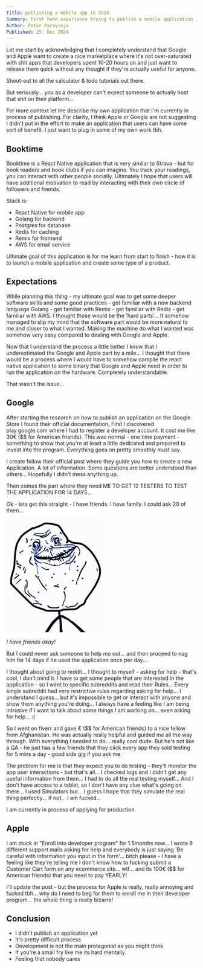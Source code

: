 ```yaml
---
Title: publishing a mobile app in 2024
Summary: First hand experience trying to publish a mobile application in 2024 / 2025.
Author: Peter Paravinja
Published: 25. Dec 2024
---
```


Let me start by acknowledging that I completely understand that Google and Apple want to create a nice marketplace where
it's not over-saturated with shit apps that developers spent 10-20 hours on and just want to release them quick without
any thought if they're actually useful for anyone.

Shout-out to all the calculator & todo tutorials out there.

But seriously... you as a developer can't expect someone to actually host that shit on their platform...

For more context let me describe my own application that I'm currently in process of publishing. For clarity, I think
Apple or Google are not suggesting I didn't put in the effort to make an application that users can have some sort of
benefit. I just want to plug in some of my own work tbh.

## Booktime

Booktime is a React Native application that is very similar to Strava - but for book readers and book clubs if you can
imagine. You track your readings, you can interact with other people socially. Ultimately I hope that users will have
additional motivation to read by interacting with their own circle of followers and friends.

Stack is:

- React Native for mobile app
- Golang for backend
- Postgres for database
- Redis for caching
- Remix for frontend
- AWS for email service

Ultimate goal of this application is for me learn from start to finish - how it is to launch a mobile application and
create some type of a product.

## Expectations

While planning this thing - my ultimate goal was to get some deeper software skills and some good practices - get
familiar with a new backend language Golang - get familiar with Remix - get familiar with Redis - get familiar with AWS.
I thought those would be the 'hard parts'...
It somehow managed to slip my mind that the software part would be more natural to me and closer to what I wanted.
Making the machine do what I wanted was somehow very easy compared to dealing with Google and Apple.

Now that I understand the process a little better I know that I underestimated the Google and Apple part by a mile... I
thought that there would be a process where I would have to somehow compile the react native application to some binary
that Google and Apple need in order to run the application on the hardware. Completely understandable.

That wasn't the issue...

## Google

After starting the research on how to publish an application on the Google Store I found their official documentation,
First I discovered play.google.com where I had to register a developer account. It cost me like 30€ ($$ for American
friends). This was normal - one time payment - something to show that you're at least a little dedicated and prepared to
invest into the program. Everything goes on pretty smoothly must say.

I create follow their official post where they guide you how to create a new Application.
A lot of information.
Some questions are better understood than others... Hopefully I didn't mess anything up.

Then comes the part where they need ME TO GET 12 TESTERS TO TEST THE APPLICATION FOR 14 DAYS...

Ok - lets get this straight - I have friends. I have family. I could ask 20 of them...

![image](/public/assets/forever-alone.png)

_I have friends okay!_

But I could never ask someone to help me out... and then proceed to nag him for 14 days if he used the application once
per day...

I thought about going to reddit... I thought to myself - asking for help - that's cool, I don't mind it. I have to get
some people that are interested in the application - so I went to specific subreddits and read their Rules... Every
single subreddit had very restrictive rules regarding asking for help... I understand I guess... but it's impossible to
get or interact with anyone and show them anything you're doing... I always have a feeling like I am being intrusive if
I want to talk about some things I am working on... even asking for help... :(

So I went on fiverr and gave € ($$ for American friends) to a nice fellow from Afghanistan. He was actually really
helpful and guided me all the way through. With everything I needed to do... really cool dude.
But he's not like a QA - he just has a few friends that they click every app they sold testing for 5 mins a day - good
side gig if you ask me.

The problem for me is that they expect you to do testing - they'll monitor the app user interactions - but that's all...
I checked logs and I didn't get any useful information from them... I had to do all the real testing myself... And I
don't have access to a tablet, so I don't have any clue what's going on there... I used Simulators but... I guess I hope
that they simulate the real thing perfectly... if not... I am fucked...

I am currently in process of applying for production.

## Apple

I am stuck in "Enroll into developer program" for 1.5months now... I wrote 6 different support mails asking for help and
everybody is just saying 'Be careful with information you input in the form'... bitch please - I have a feeling like
they're telling me I don't know how to fucking submit a Customer Cart form on any ecommerce site... wtf... and its
100€ ($$ for American friends) that you need to pay YEARLY!

I'll update the post - but the process for Apple is really, really annoying and fucked tbh... why do I need to beg for
them to enroll me in their developer program... the whole thing is really bizarre!

## Conclusion

- I didn't publish an application yet
- It's pretty difficult process
- Development is not the main protagonist as you might think
- If you're a small fry like me its hard mentally
- Feeling that nobody cares